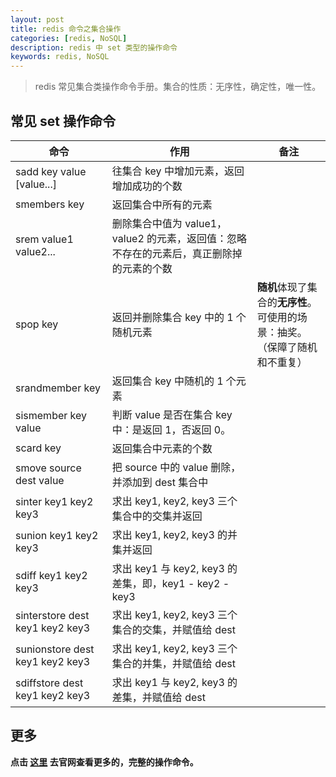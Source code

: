 ```yaml
---
layout: post
title: redis 命令之集合操作
categories: [redis, NoSQL]
description: redis 中 set 类型的操作命令
keywords: redis, NoSQL
---
```


> redis 常见集合类操作命令手册。集合的性质：无序性，确定性，唯一性。

## 常见 set 操作命令

命令 | 作用 | 备注
----| ----- | ------
sadd key value [value...] | 往集合 key 中增加元素，返回增加成功的个数 |
smembers key | 返回集合中所有的元素 |
srem value1 value2... | 删除集合中值为 value1，value2 的元素，返回值：忽略不存在的元素后，真正删除掉的元素的个数 |
spop key | 返回并删除集合 key 中的 1 个随机元素 | **随机**体现了集合的**无序性**。<br/> 可使用的场景：抽奖。（保障了随机和不重复）
srandmember key | 返回集合 key 中随机的 1 个元素 |
sismember key value | 判断 value 是否在集合 key 中：是返回 1，否返回 0。 |
scard key | 返回集合中元素的个数 |
smove source dest value | 把 source 中的 value 删除，并添加到 dest 集合中 |
sinter key1 key2 key3 | 求出 key1, key2, key3 三个集合中的交集并返回 |
sunion key1 key2 key3 | 求出 key1, key2, key3 的并集并返回 |
sdiff key1 key2 key3 | 求出 key1 与 key2, key3 的差集，即，key1 - key2 - key3 |
sinterstore dest key1 key2 key3 | 求出 key1, key2, key3 三个集合的交集，并赋值给 dest |
sunionstore dest key1 key2 key3 | 求出 key1, key2, key3 三个集合的并集，并赋值给 dest |
sdiffstore dest key1 key2 key3 | 求出 key1 与 key2, key3 的差集，并赋值给 dest |

## 更多

**点击 [这里](http://redis.io/commands) 去官网查看更多的，完整的操作命令。**
